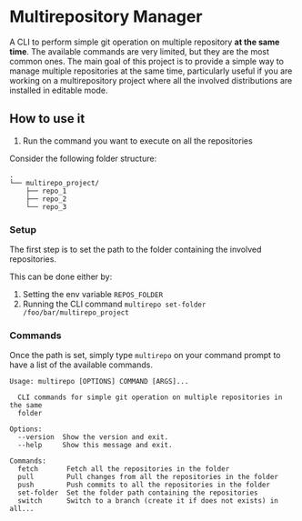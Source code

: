 # Multirepository Manager
A CLI to perform simple git operation on multiple repository **at the same time**. The available commands are very limited, but they are the most common ones. The main goal of this project is to provide a simple way to manage multiple repositories at the same time, particularly useful if you are working on a multirepository project where all the involved distributions are installed in editable mode.


## How to use it
1. Run the command you want to execute on all the repositories

Consider the following folder structure:

```
.
└── multirepo_project/
    ├── repo_1
    ├── repo_2
    └── repo_3
```
### Setup 
The first step is to set the path to the folder containing the involved repositories. 

This can be done either by:

1. Setting the env variable `REPOS_FOLDER`
1. Running the CLI command `multirepo set-folder /foo/bar/multirepo_project`

### Commands
Once the path is set, simply type `multirepo` on your command prompt to have a list of the available commands.


```> multirepo
Usage: multirepo [OPTIONS] COMMAND [ARGS]...

  CLI commands for simple git operation on multiple repositories in the same
  folder

Options:
  --version  Show the version and exit.
  --help     Show this message and exit.

Commands:
  fetch       Fetch all the repositories in the folder
  pull        Pull changes from all the repositories in the folder
  push        Push commits to all the repositories in the folder
  set-folder  Set the folder path containing the repositories
  switch      Switch to a branch (create it if does not exists) in all...
```


